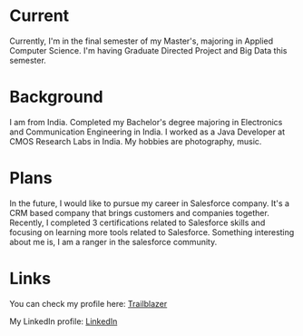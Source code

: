 # Current
Currently, I'm in the final semester of my Master's, majoring in Applied Computer Science. I'm having Graduate Directed Project and Big Data this semester.

# Background
I am from India. Completed my Bachelor's degree majoring in Electronics and Communication Engineering in India. I worked as a Java Developer at CMOS Research Labs in India. My hobbies are photography, music.

# Plans
In the future, I would like to pursue my career in Salesforce company.  It's a CRM based company that brings customers and companies together. Recently, I completed 3 certifications related to Salesforce skills and focusing on learning more tools related to Salesforce.
Something interesting about me is, I am a ranger in the salesforce community.

# Links
You can check my profile here: [Trailblazer](https://trailblazer.me/id/navyadevineni)

My LinkedIn profile: [LinkedIn](https://www.linkedin.com/in/navya-devineni-486373105/)
